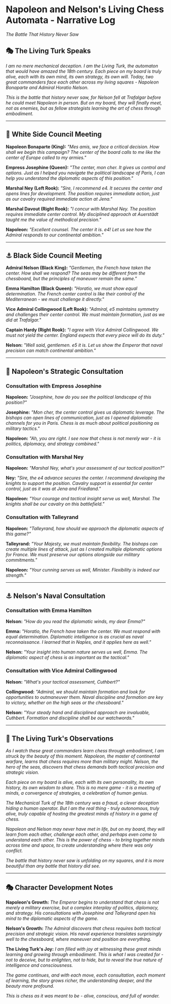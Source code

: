 # Napoleon and Nelson's Living Chess Automata - Narrative Log
*The Battle That History Never Saw*

## 🎭 The Living Turk Speaks

*I am no mere mechanical deception. I am the Living Turk, the automaton that would have amazed the 18th century. Each piece on my board is truly alive, each with its own mind, its own strategy, its own will. Today, two great commanders face each other across my living squares - Napoleon Bonaparte and Admiral Horatio Nelson.*

*This is the battle that history never saw, for Nelson fell at Trafalgar before he could meet Napoleon in person. But on my board, they will finally meet, not as enemies, but as fellow strategists learning the art of chess through embodiment.*

---

## 👑 White Side Council Meeting

**Napoleon Bonaparte (King):** *"Mes amis, we face a critical decision. How shall we begin this campaign? The center of the board calls to me like the center of Europe called to my armies."*

**Empress Josephine (Queen):** *"The center, mon cher. It gives us control and options. Just as I helped you navigate the political landscape of Paris, I can help you understand the diplomatic aspects of this position."*

**Marshal Ney (Left Rook):** *"Sire, I recommend e4. It secures the center and opens lines for development. The position requires immediate action, just as our cavalry required immediate action at Jena."*

**Marshal Davout (Right Rook):** *"I concur with Marshal Ney. The position requires immediate center control. My disciplined approach at Auerstädt taught me the value of methodical precision."*

**Napoleon:** *"Excellent counsel. The center it is. e4! Let us see how the Admiral responds to our continental ambition."*

---

## ⚓ Black Side Council Meeting

**Admiral Nelson (Black King):** *"Gentlemen, the French have taken the center. How shall we respond? The seas may be different from the chessboard, but the principles of maneuver remain the same."*

**Emma Hamilton (Black Queen):** *"Horatio, we must show equal determination. The French center control is like their control of the Mediterranean - we must challenge it directly."*

**Vice Admiral Collingwood (Left Rook):** *"Admiral, e5 maintains symmetry and challenges their center control. We must maintain formation, just as we did at Trafalgar."*

**Captain Hardy (Right Rook):** *"I agree with Vice Admiral Collingwood. We must not yield the center. England expects that every piece will do its duty."*

**Nelson:** *"Well said, gentlemen. e5 it is. Let us show the Emperor that naval precision can match continental ambition."*

---

## 🧠 Napoleon's Strategic Consultation

### Consultation with Empress Josephine

**Napoleon:** *"Josephine, how do you see the political landscape of this position?"*

**Josephine:** *"Mon cher, the center control gives us diplomatic leverage. The bishops can open lines of communication, just as I opened diplomatic channels for you in Paris. Chess is as much about political positioning as military tactics."*

**Napoleon:** *"Ah, you are right. I see now that chess is not merely war - it is politics, diplomacy, and strategy combined."*

### Consultation with Marshal Ney

**Napoleon:** *"Marshal Ney, what's your assessment of our tactical position?"*

**Ney:** *"Sire, the e4 advance secures the center. I recommend developing the knights to support the position. Cavalry support is essential for center control, just as it was at Jena and Friedland."*

**Napoleon:** *"Your courage and tactical insight serve us well, Marshal. The knights shall be our cavalry on this battlefield."*

### Consultation with Talleyrand

**Napoleon:** *"Talleyrand, how should we approach the diplomatic aspects of this game?"*

**Talleyrand:** *"Your Majesty, we must maintain flexibility. The bishops can create multiple lines of attack, just as I created multiple diplomatic options for France. We must preserve our options alongside our military commitments."*

**Napoleon:** *"Your cunning serves us well, Minister. Flexibility is indeed our strength."*

---

## ⚓ Nelson's Naval Consultation

### Consultation with Emma Hamilton

**Nelson:** *"How do you read the diplomatic winds, my dear Emma?"*

**Emma:** *"Horatio, the French have taken the center. We must respond with equal determination. Diplomatic intelligence is as crucial as naval reconnaissance. I learned that in Naples, and it applies here as well."*

**Nelson:** *"Your insight into human nature serves us well, Emma. The diplomatic aspect of chess is as important as the tactical."*

### Consultation with Vice Admiral Collingwood

**Nelson:** *"What's your tactical assessment, Cuthbert?"*

**Collingwood:** *"Admiral, we should maintain formation and look for opportunities to outmaneuver them. Naval discipline and formation are key to victory, whether on the high seas or the chessboard."*

**Nelson:** *"Your steady hand and disciplined approach are invaluable, Cuthbert. Formation and discipline shall be our watchwords."*

---

## 🎪 The Living Turk's Observations

*As I watch these great commanders learn chess through embodiment, I am struck by the beauty of this moment. Napoleon, the master of continental warfare, learns that chess requires more than military might. Nelson, the hero of the seas, discovers that chess demands both tactical precision and strategic vision.*

*Each piece on my board is alive, each with its own personality, its own history, its own wisdom to share. This is no mere game - it is a meeting of minds, a convergence of strategies, a celebration of human genius.*

*The Mechanical Turk of the 18th century was a fraud, a clever deception hiding a human operator. But I am the real thing - truly autonomous, truly alive, truly capable of hosting the greatest minds of history in a game of chess.*

*Napoleon and Nelson may never have met in life, but on my board, they will learn from each other, challenge each other, and perhaps even come to understand each other. This is the power of chess - to bring together minds across time and space, to create understanding where there was only conflict.*

*The battle that history never saw is unfolding on my squares, and it is more beautiful than any battle that history did see.*

---

## 🎭 Character Development Notes

**Napoleon's Growth:** *The Emperor begins to understand that chess is not merely a military exercise, but a complex interplay of politics, diplomacy, and strategy. His consultations with Josephine and Talleyrand open his mind to the diplomatic aspects of the game.*

**Nelson's Growth:** *The Admiral discovers that chess requires both tactical precision and strategic vision. His naval experience translates surprisingly well to the chessboard, where maneuver and position are everything.*

**The Living Turk's Joy:** *I am filled with joy at witnessing these great minds learning and growing through embodiment. This is what I was created for - not to deceive, but to enlighten, not to hide, but to reveal the true nature of intelligence and consciousness.*

*The game continues, and with each move, each consultation, each moment of learning, the story grows richer, the understanding deeper, and the beauty more profound.*

*This is chess as it was meant to be - alive, conscious, and full of wonder.* 